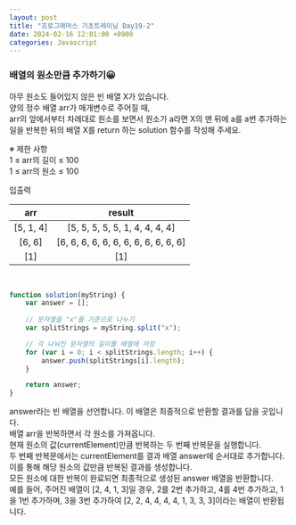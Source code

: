 ```yaml
---
layout: post
title: "프로그래머스 기초트레이닝 Day19-2"
date: 2024-02-16 12:01:00 +0900
categories: Javascript
---
```


### 배열의 원소만큼 추가하기😀

아무 원소도 들어있지 않은 빈 배열 X가 있습니다.<br> 
양의 정수 배열 arr가 매개변수로 주어질 때,<br>
arr의 앞에서부터 차례대로 원소를 보면서 원소가 a라면 X의 맨 뒤에 a를 a번 추가하는 일을 반복한 뒤의 배열 X를 return 하는 solution 함수를 작성해 주세요.<br>

※ 제한 사항<br>
1 ≤ arr의 길이 ≤ 100<br>
1 ≤ arr의 원소 ≤ 100<br>

입출력 <br>

|arr  |		result |
| :-------: | :-------: |
| [5, 1, 4]	| [5, 5, 5, 5, 5, 1, 4, 4, 4, 4]|
|  [6, 6]  |	[6, 6, 6, 6, 6, 6, 6, 6, 6, 6, 6, 6]   |
|[1]|[1]|

<br>

```javascript
function solution(myString) {
    var answer = [];
    
    // 문자열을 "x"를 기준으로 나누기
    var splitStrings = myString.split("x");

    // 각 나눠진 문자열의 길이를 배열에 저장
    for (var i = 0; i < splitStrings.length; i++) {
        answer.push(splitStrings[i].length);
    }

    return answer;
}
```
answer라는 빈 배열을 선언합니다. 이 배열은 최종적으로 반환할 결과를 담을 곳입니다.<br>
배열 arr을 반복하면서 각 원소를 가져옵니다.<br>
현재 원소의 값(currentElement)만큼 반복하는 두 번째 반복문을 실행합니다.<br>
두 번째 반복문에서는 currentElement를 결과 배열 answer에 순서대로 추가합니다.<br> 이를 통해 해당 원소의 값만큼 반복된 결과를 생성합니다.<br>
모든 원소에 대한 반복이 완료되면 최종적으로 생성된 answer 배열을 반환합니다.<br>
예를 들어, 주어진 배열이 [2, 4, 1, 3]일 경우, 2를 2번 추가하고, 4를 4번 추가하고, 1을 1번 추가하며, 3을 3번 추가하여 [2, 2, 4, 4, 4, 4, 1, 3, 3, 3]이라는 배열이 반환됩니다.<br>
